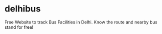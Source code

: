 # delhibus
Free Website to track Bus Facilities in Delhi. Know the route and nearby bus stand for free!
